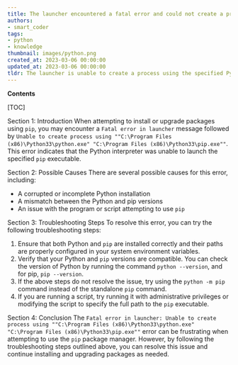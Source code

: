 ```yaml
---
title: The launcher encountered a fatal error and could not create a process using the specified file path for Python and pip in the program files directory
authors:
- smart_coder
tags:
- python
- knowledge
thumbnail: images/python.png
created_at: 2023-03-06 00:00:00
updated_at: 2023-03-06 00:00:00
tldr: The launcher is unable to create a process using the specified Python and pip executable paths.
---
```


**Contents**

[TOC]

Section 1: Introduction
When attempting to install or upgrade packages using `pip`, you may encounter a `Fatal error in launcher` message followed by `Unable to create process using ""C:\Program Files (x86)\Python33\python.exe" "C:\Program Files (x86)\Python33\pip.exe""`. This error indicates that the Python interpreter was unable to launch the specified `pip` executable.

Section 2: Possible Causes
There are several possible causes for this error, including:
- A corrupted or incomplete Python installation
- A mismatch between the Python and pip versions
- An issue with the program or script attempting to use `pip`

Section 3: Troubleshooting Steps
To resolve this error, you can try the following troubleshooting steps:
1. Ensure that both Python and `pip` are installed correctly and their paths are properly configured in your system environment variables.
2. Verify that your Python and `pip` versions are compatible. You can check the version of Python by running the command `python --version`, and for pip, `pip --version`.
3. If the above steps do not resolve the issue, try using the `python -m pip` command instead of the standalone `pip` command.
4. If you are running a script, try running it with administrative privileges or modifying the script to specify the full path to the `pip` executable.

Section 4: Conclusion
The `Fatal error in launcher: Unable to create process using ""C:\Program Files (x86)\Python33\python.exe" "C:\Program Files (x86)\Python33\pip.exe""` error can be frustrating when attempting to use the `pip` package manager. However, by following the troubleshooting steps outlined above, you can resolve this issue and continue installing and upgrading packages as needed.
